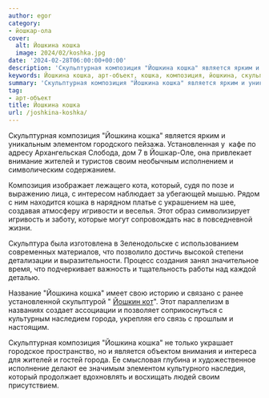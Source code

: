 ```yaml
---
author: egor
category:
- йошкар-ола
cover:
  alt: Йошкина кошка
  image: 2024/02/koshka.jpg
date: '2024-02-28T06:00:00+00:00'
description: 'Скульптурная композиция "Йошкина кошка" является ярким и уникальным элементом городского пейзажа. Установленная у кафе по адресу Архангельская Слобода,...'
keywords: Йошкина кошка, арт-объект, кошка, композиция, йошкина, скульптурная, является, элементом, жителей, своим, который, города, ярким, уникальным, городского, пейзажа, установленная
summary: 'Скульптурная композиция "Йошкина кошка" является ярким и уникальным элементом городского пейзажа. Установленная у кафе по адресу Архангельская Слобода,...'
tag:
- арт-объект
title: Йошкина кошка
url: /joshkina-koshka/
---
```


Скульптурная композиция "Йошкина кошка" является ярким и уникальным элементом городского пейзажа. Установленная у  кафе по адресу Архангельская Слобода, дом 7 в Йошкар-Оле, она привлекает внимание жителей и туристов своим необычным исполнением и символическим содержанием.

Композиция изображает лежащего кота, который, судя по позе и выражению лица, с интересом наблюдает за убегающей мышью. Рядом с ним находится кошка в нарядном платье с украшением на шее, создавая атмосферу игривости и веселья. Этот образ символизирует игривость и заботу, которые могут сопровождать нас в повседневной жизни.

Скульптура была изготовлена в Зеленодольске с использованием современных материалов, что позволило достичь высокой степени детализации и выразительности. Процесс создания занял значительное время, что подчеркивает важность и тщательность работы над каждой деталью.

Название "Йошкина кошка" имеет свою историю и связано с ранее установленной скульптурой " [Йошкин кот](/joshkin_kot/)". Этот параллелизм в названиях создает ассоциации и позволяет соприкоснуться с культурным наследием города, укрепляя его связь с прошлым и настоящим.

Скульптурная композиция "Йошкина кошка" не только украшает городское пространство, но и является объектом внимания и интереса для жителей и гостей города. Ее смысловая глубина и художественное исполнение делают ее значимым элементом культурного наследия, который продолжает вдохновлять и восхищать людей своим присутствием.